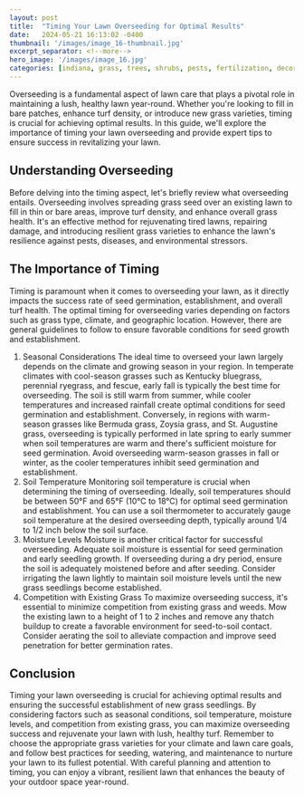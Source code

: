 ```yaml
---
layout: post
title:  "Timing Your Lawn Overseeding for Optimal Results"
date:   2024-05-21 16:13:02 -0400
thumbnail: '/images/image_16-thumbnail.jpg'
excerpt_separator: <!--more-->
hero_image: '/images/image_16.jpg'
categories: [indiana, grass, trees, shrubs, pests, fertilization, decoration, curb appeal, garden, flowers, recreation]
---
```

Overseeding is a fundamental aspect of lawn care that plays a pivotal role in maintaining a lush, healthy lawn year-round. <!--more--> Whether you're looking to fill in bare patches, enhance turf density, or introduce new grass varieties, timing is crucial for achieving optimal results. In this guide, we'll explore the importance of timing your lawn overseeding and provide expert tips to ensure success in revitalizing your lawn.

## Understanding Overseeding
Before delving into the timing aspect, let's briefly review what overseeding entails. Overseeding involves spreading grass seed over an existing lawn to fill in thin or bare areas, improve turf density, and enhance overall grass health. It's an effective method for rejuvenating tired lawns, repairing damage, and introducing resilient grass varieties to enhance the lawn's resilience against pests, diseases, and environmental stressors.

## The Importance of Timing
Timing is paramount when it comes to overseeding your lawn, as it directly impacts the success rate of seed germination, establishment, and overall turf health. The optimal timing for overseeding varies depending on factors such as grass type, climate, and geographic location. However, there are general guidelines to follow to ensure favorable conditions for seed growth and establishment.
1. Seasonal Considerations
The ideal time to overseed your lawn largely depends on the climate and growing season in your region. In temperate climates with cool-season grasses such as Kentucky bluegrass, perennial ryegrass, and fescue, early fall is typically the best time for overseeding. The soil is still warm from summer, while cooler temperatures and increased rainfall create optimal conditions for seed germination and establishment.
Conversely, in regions with warm-season grasses like Bermuda grass, Zoysia grass, and St. Augustine grass, overseeding is typically performed in late spring to early summer when soil temperatures are warm and there's sufficient moisture for seed germination. Avoid overseeding warm-season grasses in fall or winter, as the cooler temperatures inhibit seed germination and establishment.
2. Soil Temperature
Monitoring soil temperature is crucial when determining the timing of overseeding. Ideally, soil temperatures should be between 50°F and 65°F (10°C to 18°C) for optimal seed germination and establishment. You can use a soil thermometer to accurately gauge soil temperature at the desired overseeding depth, typically around 1/4 to 1/2 inch below the soil surface.
3. Moisture Levels
Moisture is another critical factor for successful overseeding. Adequate soil moisture is essential for seed germination and early seedling growth. If overseeding during a dry period, ensure the soil is adequately moistened before and after seeding. Consider irrigating the lawn lightly to maintain soil moisture levels until the new grass seedlings become established.
4. Competition with Existing Grass
To maximize overseeding success, it's essential to minimize competition from existing grass and weeds. Mow the existing lawn to a height of 1 to 2 inches and remove any thatch buildup to create a favorable environment for seed-to-soil contact. Consider aerating the soil to alleviate compaction and improve seed penetration for better germination rates.

## Conclusion
Timing your lawn overseeding is crucial for achieving optimal results and ensuring the successful establishment of new grass seedlings. By considering factors such as seasonal conditions, soil temperature, moisture levels, and competition from existing grass, you can maximize overseeding success and rejuvenate your lawn with lush, healthy turf. Remember to choose the appropriate grass varieties for your climate and lawn care goals, and follow best practices for seeding, watering, and maintenance to nurture your lawn to its fullest potential. With careful planning and attention to timing, you can enjoy a vibrant, resilient lawn that enhances the beauty of your outdoor space year-round.


